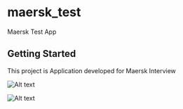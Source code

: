 # maersk_test

Maersk Test App

## Getting Started

This project is Application developed for Maersk Interview


![Alt text](/master/screenshots/flutter_01.png?raw=true "Feed Screen")

![Alt text](/master/screenshots/flutter_02.ppg?raw=true "New Feed Screen")